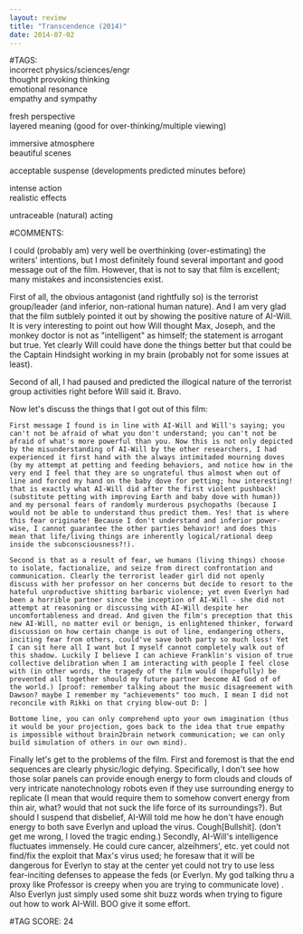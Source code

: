 ```yaml
---  
layout: review  
title: "Transcendence (2014)"  
date: 2014-07-02  
---  
```

  
#TAGS:  
incorrect physics/sciences/engr  
thought provoking thinking  
emotional resonance  
empathy and sympathy  
  
fresh perspective  
layered meaning (good for over-thinking/multiple viewing)  
  
immersive atmosphere  
beautiful scenes  
  
acceptable suspense (developments predicted minutes before)  
  
intense action  
realistic effects  
  
untraceable (natural) acting  
  
#COMMENTS:  
  
I could (probably am) very well be overthinking (over-estimating) the writers' intentions, but I most definitely found several important and good message out of the film. However, that is not to say that film is excellent; many mistakes and inconsistencies exist.  
  
First of all, the obvious antagonist (and rightfully so) is the terrorist group/leader (and inferior, non-rational human nature). And I am very glad that the film sutblely pointed it out by showing the positive nature of AI-Will. It is very interesting to point out how Will thought Max, Joseph, and the monkey doctor is not as "intelligent" as himself; the statement is arrogant but true. Yet clearly Will could have done the things better but that could be the Captain Hindsight working in my brain (probably not for some issues at least).  
  
Second of all, I had paused and predicted the illogical nature of the terrorist group activities right before Will said it. Bravo.  
  
Now let's discuss the things that I got out of this film:   
  
	First message I found is in line with AI-Will and Will's saying; you can't not be afraid of what you don't understand; you can't not be afraid of what's more powerful than you. Now this is not only depicted by the misunderstanding of AI-Will by the other researchers, I had experienced it first hand with the always intimitaded mourning doves (by my attempt at petting and feeding behaviors, and notice how in the very end I feel that they are so ungrateful thus almost when out of line and forced my hand on the baby dove for petting; how interesting! that is exactly what AI-Will did after the first violent pushback! (substitute petting with improving Earth and baby dove with human)) and my personal fears of randomly murderous psychopaths (because I would not be able to understand thus predict them. Yes! that is where this fear originate! Because I don't understand and inferior power-wise, I cannot guarantee the other parties behavior! and does this mean that life/living things are inherently logical/rational deep inside the subconsciousness?!).  
  
	Second is that as a result of fear, we humans (living things) choose to isolate, factionalize, and seize from direct confrontation and communication. Clearly the terrorist leader girl did not openly discuss with her professor on her concerns but decide to resort to the hateful unproductive shitting barbaric violence; yet even Everlyn had been a horrible partner since the inception of AI-Will - she did not attempt at reasoning or discussing with AI-Will despite her uncomfortableness and dread. And given the film's preception that this new AI-Will, no matter evil or benign, is enlightened thinker, forward discussion on how certain change is out of line, endangering others, inciting fear from others, could've save both party so much loss! Yet I can sit here all I want but I myself cannot completely walk out of this shadow. Luckily I believe I can achieve Franklin's vision of true collective delibration when I am interacting with people I feel close with (in other words, the tragedy of the film would (hopefully) be prevented all together should my future partner become AI God of of the world.) [proof: remember talking about the music disagreement with Dawson? maybe I remember my "achievements" too much. I mean I did not reconcile with Rikki on that crying blow-out D: ]  
  
	Bottome line, you can only comprehend upto your own imagination (thus it would be your projection, goes back to the idea that true empathy is impossible without brain2brain network communication; we can only build simulation of others in our own mind).  
  
Finally let's get to the problems of the film. First and foremost is that the end sequences are clearly physic/logic defying. Specifically, I don't see how those solar panels can provide enough energy to form clouds and clouds of very intricate nanotechnology robots even if they use surrounding energy to replicate (I mean that would require them to somehow convert energy from thin air, what? would that not suck the life force of its surroundings?). But should I suspend that disbelief, AI-Will told me how he don't have enough energy to both save Everlyn and upload the virus. Cough[Bullshit]. (don't get me wrong, I loved the tragic ending.) Secondly, AI-Will's intelligence fluctuates immensely. He could cure cancer, alzeihmers', etc. yet could not find/fix the exploit that Max's virus used; he foresaw that it will be dangerous for Everlyn to stay at the center yet could not try to use less fear-inciting defenses to appease the feds (or Everlyn. My god talking thru a proxy like Professor is creepy when you are trying to communicate love) . Also Everlyn just simply used some shit buzz words when trying to figure out how to work AI-Will. BOO give it some effort.  
  
  
  
  
  
#TAG SCORE: 24  
